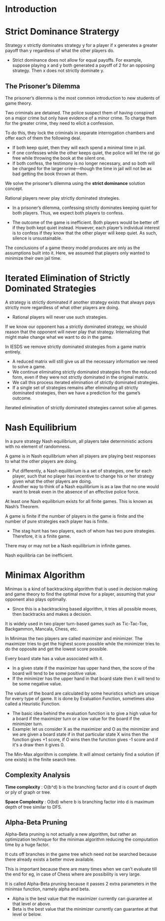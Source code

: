# Introduction

# Strict Dominance Stratergy

Strategy x strictly dominates strategy y for a player if x generates a greater payoff than y regardless of what the other players do.

- Strict dominance does not allow for equal payoffs. For example, suppose playing x and y both generated a payoff of 2 for an opposing strategy. Then x does not strictly dominate y.

## The Prisoner’s Dilemma

The prisoner’s dilemma is the most common introduction to new students of game theory.

Two criminals are detained. The police suspect them of having conspired on a major crime but only have evidence of a minor crime. To charge them for the greater crime, they need to elicit a confession.

To do this, they lock the criminals in separate interrogation chambers and offer each of them the following deal.

- If both keep quiet, then they will each spend a minimal time in jail.
- If one confesses while the other keeps quiet, the police will let the rat go free while throwing the book at the silent one.
- If both confess, the testimony is no longer necessary, and so both will be charged for the larger crime—though the time in jail will not be as bad getting the book thrown at them.

We solve the prisoner’s dilemma using the **strict dominance** solution concept.

Rational players never play strictly dominated strategies.

- In a prisoner’s dilemma, confessing strictly dominates keeping quiet for both players. Thus, we expect both players to confess.

- The outcome of the game is inefficient. Both players would be better off if they both kept quiet instead. However, each player’s individual interest is to confess if they know that the other player will keep quiet. As such, silence is unsustainable.

The conclusions of a game theory model produces are only as the assumptions built into it. Here, we assumed that players only wanted to minimize their own jail time.

# Iterated Elimination of Strictly Dominated Strategies

A strategy is strictly dominated if another strategy exists that always pays strictly more regardless of what other players are doing.

- Rational players will never use such strategies.

If we know our opponent has a strictly dominated strategy, we should reason that the opponent will never play that strategy. Internalizing that might make change what we want to do in the game.

In IESDS we remove strictly dominated strategies from a game matrix entirely.

- A reduced matrix will still give us all the necessary information we need to solve a game.
- We continue eliminating strictly dominated strategies from the reduced form, even if they were not strictly dominated in the original matrix.
- We call this process iterated elimination of strictly dominated strategies.
- If a single set of strategies remains after eliminating all strictly dominated strategies, then we have a prediction for the game’s outcome.

Iterated elimination of strictly dominated strategies cannot solve all games.

# Nash Equilibrium

In a pure strategy Nash equilibrium, all players take deterministic actions with no element of randomness.

A game is in Nash equilibrium when all players are playing best responses to what the other players are doing.

- Put differently, a Nash equilibrium is a set of strategies, one for each player, such that no player has incentive to change his or her strategy given what the other players are doing.
- Another way to think of a Nash equilibrium is as a law that no one would want to break even in the absence of an effective police force.

At least one Nash equilibrium exists for all finite games. This is known as Nash’s Theorem.

A game is finite if the number of players in the game is finite and the number of pure strategies each player has is finite.

- The stag hunt has two players, each of whom has two pure strategies. Therefore, it is a finite game.

There may or may not be a Nash equilibrium in infinite games.

Nash equilibria can be inefficient.

# Minimax Algorithm

Minimax is a kind of backtracking algorithm that is used in decision making and game theory to find the optimal move for a player, assuming that your opponent also plays optimally.

- Since this is a backtracking based algorithm, it tries all possible moves, then backtracks and makes a decision.

It is widely used in two player turn-based games such as Tic-Tac-Toe, Backgammon, Mancala, Chess, etc.

In Minimax the two players are called maximizer and minimizer. The maximizer tries to get the highest score possible while the minimizer tries to do the opposite and get the lowest score possible.

Every board state has a value associated with it.

- In a given state if the maximizer has upper hand then, the score of the board will tend to be some positive value.
- If the minimizer has the upper hand in that board state then it will tend to be some negative value.

The values of the board are calculated by some heuristics which are unique for every type of game. It is done by Evaluation Function, sometimes also called a Heuristic Function.

- The basic idea behind the evaluation function is to give a high value for a board if the maximizer turn or a low value for the board if the minimizer turn.
- Example: let us consider X as the maximizer and O as the minimizer and we are given a board state if in that particular state X wins then the function gives +1 score, if O wins then the function gives -1 score and if it's a draw then it gives 0.

The Min-Max algorithm is complete. It will almost certainly find a solution (if one exists) in the finite search tree.

## Complexity Analysis

**Time complexity** : O(b^d) b is the branching factor and d is count of depth or ply of graph or tree.

**Space Complexity** : O(bd) where b is branching factor into d is maximum depth of tree similar to DFS.

## Alpha-Beta Pruning

Alpha-Beta pruning is not actually a new algorithm, but rather an optimization technique for the minimax algorithm reducing the computation time by a huge factor.

It cuts off branches in the game tree which need not be searched because there already exists a better move available.

This is important because there are many times when we can't evaluate till the end for eg, in case of Chess where are possibility is very large.

It is called Alpha-Beta pruning because it passes 2 extra parameters in the minimax function, namely alpha and beta.

- Alpha is the best value that the maximizer currently can guarantee at that level or above.
- Beta is the best value that the minimizer currently can guarantee at that level or below.
